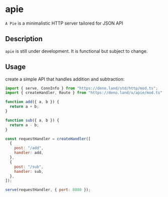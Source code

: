 # apie

`A Pie` is a minimalistic HTTP server tailored for JSON API

## Description

`apie` is still under development. It is functional but subject to change.

## Usage

create a simple API that handles addition and subtraction:

```js
import { serve, ConnInfo } from "https://deno.land/std/http/mod.ts";
import { createHandler, Route } from "https://deno.land/x/apie/mod.ts";

function add({ a, b }) {
  return a + b;
}

function sub({ a, b }) {
  return a - b;
}

const requestHandler = createHandler([
  {
    post: "/add",
    handler: add,
  },
  {
    post: "/sub",
    handler: sub,
  },
]);

serve(requestHandler, { port: 8080 });
```
